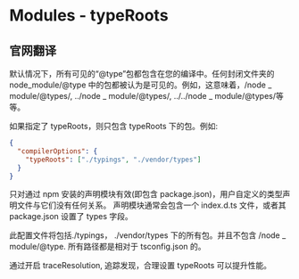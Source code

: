 # Modules - typeRoots

## 官网翻译
默认情况下，所有可见的“@type”包都包含在您的编译中。任何封闭文件夹的 node_module/@type 中的包都被认为是可见的。例如，这意味着，/node _ module/@types/, ../node _ module/@types/, ../../node _ module/@types/等等。

如果指定了 typeRoots，则只包含 typeRoots 下的包。例如:
```json
{
  "compilerOptions": {
    "typeRoots": ["./typings", "./vendor/types"]
  }
}
```


只对通过 npm 安装的声明模块有效(即包含 package.json)，用户自定义的类型声明文件与它们没有任何关系。
声明模块通常会包含一个 index.d.ts 文件，或者其 package.json 设置了 types 字段。


此配置文件将包括./typings， ./vendor/types 下的所有包。并且不包含 /node _ module/@type. 所有路径都是相对于 tsconfig.json 的。


通过开启 traceResolution, 追踪发现，合理设置 typeRoots 可以提升性能。
